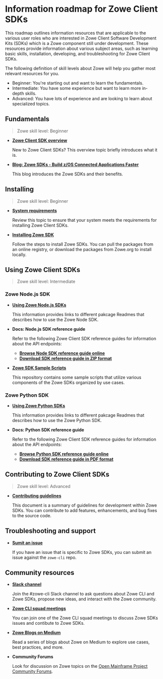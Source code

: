 # Information roadmap for Zowe Client SDKs

This roadmap outlines information resources that are applicable to the various user roles who are interested in Zowe Client Software Development Kits (SDKs) which is a Zowe component still under development. These resources provide information about various subject areas, such as learning basic skills, installation, developing, and troubleshooting for Zowe Client SDKs.

The following definition of skill levels about Zowe will help you gather most relevant resources for you. 

* Beginner: You're starting out and want to learn the fundamentals.
* Intermediate: You have some experience but want to learn more in-depth skills. 
* Advanced: You have lots of experience and are looking to learn about specialized topics.

## Fundamentals

> Zowe skill level: Beginner

- [**Zowe Client SDK overview**](overview.md#zowe-client-software-development-kits-sdks)

   New to Zowe Client SDKs? This overview topic briefly introduces what it is.

- [**Blog: Zowe SDKs - Build z/OS Connected Applications Faster**](https://medium.com/zowe/zowe-sdks-build-z-os-connected-applications-faster-b786ba7bb0d9)

   This blog introduces the Zowe SDKs and their benefits.

## Installing

> Zowe skill level: Beginner

- [**System requirements**](../user-guide/sdks-using.md#software-requirements)

   Review this topic to ensure that your system meets the requirements for installing Zowe Client SDKs. 

- [**Installing Zowe SDK**](../user-guide/sdks-using.md#getting-started)

   Follow the steps to install Zowe SDKs. You can pull the packages from an online registry, or download the packages from Zowe.org to install locally.

## Using Zowe Client SDKs

> Zowe skill level: Intermediate

### Zowe Node.js SDK

- [**Using Zowe Node.js SDKs**](../user-guide/sdks-using.md#using-node-js)

   This information provides links to different pakcage Readmes that describes how to use the Zowe Node SDK. 

- **Docs: Node.js SDK reference guide**

   Refer to the following Zowe Client SDK reference guides for information about the API endpoints:
   - **[Browse Node SDK reference guide online](https://docs.zowe.org/stable/typedoc/index.html)**
   - **<a href="/v1.28.x/zowe-nodejs-sdk-typedoc.zip" target="_blank">Download SDK reference guide in ZIP format</a>**

- [**Zowe SDK Sample Scripts**](https://github.com/zowe/zowe-sdk-sample-scripts/)

   This repository contains some sample scripts that utilize various components of the Zowe SDKs organized by use cases.

### Zowe Python SDK

- [**Using Zowe Python SDKs**](https://zowe-client-python-sdk.readthedocs.io/en/latest/)

   This information provides links to different pakcage Readmes that describes how to use the Zowe Python SDK. 

- **Docs: Python SDK reference guide**

   Refer to the following Zowe Client SDK reference guides for information about the API endpoints:
   - **[Browse Python SDK reference guide online](https://zowe-client-python-sdk.readthedocs.io/en/latest/index.html)**
   - **[Download SDK reference guide in PDF format](https://zowe-client-python-sdk.readthedocs.io/_/downloads/en/latest/pdf/)**  


## Contributing to Zowe Client SDKs

> Zowe skill level: Advanced

- [**Contributing guidelines**](https://github.com/zowe/zowe-cli/blob/master/docs/SDKGuidelines.md)

   This document is a summary of guidelines for development within Zowe SDKs. You can contribute to add features, enhancements, and bug fixes to the source code.

## Troubleshooting and support

- [**Sumit an issue**](https://github.com/zowe/zowe-cli/issues/new)

   If you have an issue that is specific to Zowe SDKs, you can submit an issue against the `zowe-cli` repo.


## Community resources 

- [**Slack channel**](https://openmainframeproject.slack.com/)
   
   Join the #zowe-cli Slack channel to ask questions about Zowe CLI and Zowe SDKs, propose new ideas, and interact with the Zowe community. 

- [**Zowe CLI squad meetings**](https://lists.openmainframeproject.org/g/zowe-dev/calendar)

   You can join one of the Zowe CLI squad meetings to discuss Zowe SDKs issues and contibute to Zowe SDKs.

- [**Zowe Blogs on Medium**](https://medium.com/zowe) 

   Read a series of blogs about Zowe on Medium to explore use cases, best practices, and more. 

- **Community Forums**

   Look for discussion on Zowe topics on the [Open Mainframe Project Community Forums](https://community.openmainframeproject.org/c/zowe).






